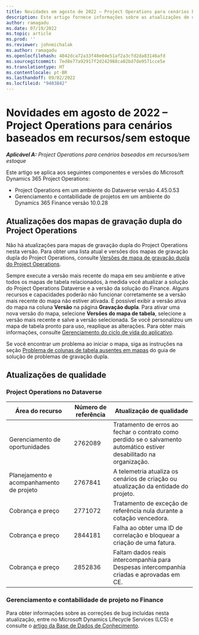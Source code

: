 ```yaml
---
title: Novidades em agosto de 2022 – Project Operations para cenários baseados em recursos/sem estoque
description: Este artigo fornece informações sobre as atualizações de qualidade disponíveis na versão de agosto de 2022 do Microsoft Dynamics 365 Project Operations para cenários baseados em recursos/sem estoque.
author: ramagadu
ms.date: 07/19/2022
ms.topic: article
ms.prod: ''
ms.reviewer: johnmichalak
ms.author: ramagadu
ms.openlocfilehash: 4042dca72a33f48e04e51af2a3cfd2da83146afd
ms.sourcegitcommit: 7ed8e77a92917f2d242988ca02bd7de9571cce5e
ms.translationtype: HT
ms.contentlocale: pt-BR
ms.lasthandoff: 09/02/2022
ms.locfileid: "9403842"
---
```

# <a name="whats-new-august-2022---project-operations-for-resourcenon-stocked-based-scenarios"></a>Novidades em agosto de 2022 – Project Operations para cenários baseados em recursos/sem estoque

_**Aplicável A:** Project Operations para cenários baseados em recursos/sem estoque_

Este artigo se aplica aos seguintes componentes e versões do Microsoft Dynamics 365 Project Operations:

- Project Operations em um ambiente do Dataverse versão 4.45.0.53
- Gerenciamento e contabilidade de projetos em um ambiente do Dynamics 365 Finance versão 10.0.28

## <a name="project-operations-dual-write-maps-updates"></a>Atualizações dos mapas de gravação dupla do Project Operations

Não há atualizações para mapas de gravação dupla do Project Operations nesta versão. Para obter uma lista atual e versões dos mapas de gravação dupla do Project Operations, consulte [Versões de mapa de gravação dupla do Project Operations](../environment/resource-dual-write-maps.md).

Sempre execute a versão mais recente do mapa em seu ambiente e ative todos os mapas de tabela relacionados, à medida você atualizar a solução do Project Operations Dataverse e a versão da solução do Finance. Alguns recursos e capacidades poderão não funcionar corretamente se a versão mais recente do mapa não estiver ativada. É possível exibir a versão ativa do mapa na coluna **Versão** na página **Gravação dupla**. Para ativar uma nova versão do mapa, selecione **Versões do mapa de tabela**, selecione a versão mais recente e salve a versão selecionada. Se você personalizou um mapa de tabela pronto para uso, reaplique as alterações. Para obter mais informações, consulte [Gerenciamento do ciclo de vida do aplicativo](/dynamics365/fin-ops-core/dev-itpro/data-entities/dual-write/app-lifecycle-management).

Se você encontrar um problema ao iniciar o mapa, siga as instruções na seção [Problema de colunas de tabela ausentes em mapas](/dynamics365/fin-ops-core/dev-itpro/data-entities/dual-write/dual-write-troubleshooting-finops-upgrades#missing-table-columns-issue-on-maps) do guia de solução de problemas de gravação dupla.

## <a name="quality-updates"></a>Atualizações de qualidade

### <a name="project-operations-on-dataverse"></a>Project Operations no Dataverse

| Área do recurso | Número de referência | Atualização de qualidade |
| --- | --- | --- |
| Gerenciamento de oportunidades | 2762089 | Tratamento de erros ao fechar o contrato como perdido se o salvamento automático estiver desabilitado na organização.|
|Planejamento e acompanhamento de projeto | 2767841 | A telemetria atualiza os cenários de criação ou atualização da entidade do projeto.|
|Cobrança e preço | 2771072 | Tratamento de exceção de referência nula durante a cotação vencedora.|
|Cobrança e preço | 2844181 |Falha ao obter uma ID de correlação e bloquear a criação de uma fatura.|
|Cobrança e preço | 2852836 | Faltam dados reais intercompanhia para Despesas intercompanhia criadas e aprovadas em CE.|


### <a name="project-management-and-accounting-in-finance"></a>Gerenciamento e contabilidade de projeto no Finance

Para obter informações sobre as correções de bug incluídas nesta atualização, entre no Microsoft Dynamics Lifecycle Services (LCS) e consulte o [artigo da Base de Dados de Conhecimento](https://fix.lcs.dynamics.com/Issue/Details?bugId=694438).
